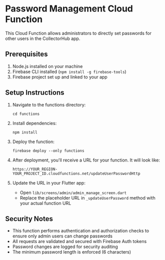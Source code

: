# Password Management Cloud Function

This Cloud Function allows administrators to directly set passwords for other users in the CollectorHub app.

## Prerequisites

1. Node.js installed on your machine
2. Firebase CLI installed (`npm install -g firebase-tools`)
3. Firebase project set up and linked to your app

## Setup Instructions

1. Navigate to the functions directory:
   ```
   cd functions
   ```

2. Install dependencies:
   ```
   npm install
   ```

3. Deploy the function:
   ```
   firebase deploy --only functions
   ```

4. After deployment, you'll receive a URL for your function. It will look like:
   ```
   https://YOUR_REGION-YOUR_PROJECT_ID.cloudfunctions.net/updateUserPasswordHttp
   ```

5. Update the URL in your Flutter app:
   - Open `lib/screens/admin/admin_manage_screen.dart`
   - Replace the placeholder URL in `_updateUserPassword` method with your actual function URL

## Security Notes

- This function performs authentication and authorization checks to ensure only admin users can change passwords
- All requests are validated and secured with Firebase Auth tokens
- Password changes are logged for security auditing
- The minimum password length is enforced (6 characters) 